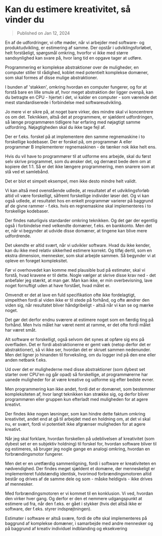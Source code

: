 # Kan du estimere kreativitet, så vinder du

> Published on Jan 12, 2024

En af de udfordringer, vi ofte møder, når vi arbejder med software- og produktudvikling, er estimering af samme. Der opstår i udviklingsforløbet, helt forståeligt, spørgsmål omkring, hvorfor vi ikke med større sandsynlighed kan svare på, hvor lang tid en opgave tager at udføre.

Programmering er komplekse abstraktioner over de muligheder, en computer stiller til rådighed, koblet med potentielt komplekse domæner, som skal formes af disse mulige abstraktioner.

I bunden af 'stakken', omkring hvordan en computer fungerer, og for at forstå bare en lille smule af, hvor meget abstraktion der ligger ovenpå, kan du betragte en CPU - hjertet i det, vi kalder en computer - som værende det mest standardiserede i forbindelse med softwareudvikling.

Jo mere vi er sikre på, at noget bare virker, des mindre skal vi koncentrere os om det. Teknikken, altså det at programmere, er sjældent udfordringen, så længe programmøren tidligere har erfaring med nøjagtigt samme udfordring. Nøjagtigheden skal du ikke tage fejl af.

Der er f.eks. forskel på at implementere den samme regnemaskine i to forskellige kodebaser. Der er forskel på, om programmør A eller programmør B implementerer regnemaskinen - de tænker nok ikke helt ens.

Hvis du vil have to programmører til at udforme ens arbejde, skal du først selv skrive programmet, som du ønsker det, og dernæst bede dem om at kopiere det 1:1. Så er det ikke længere programmering, men snarere som at stå ved et samlebånd.

Det er blot et simpelt eksempel, men ikke desto mindre helt validt.

Vi kan altså med ovenstående udlede, at resultatet af et udviklingsforløb altid vil være forskelligt, såfremt forskellige individer løser det. Og vi kan også udlede, at resultatet hos en enkelt programmør varierer på baggrund af de givne rammer - f.eks. hvis en regnemaskine skal implementeres i to forskellige kodebaser.

Der findes naturligvis standarder omkring teknikken. Og det gør der egentlig også i forbindelse med velkendte domæner, f.eks. en bankkonto. Men det er, når vi begynder at udvide disse domæner, at tingene kan blive mere udfordrende.

Det ukendte er altid svært, når vi udvikler software. Hvad du ikke kender, kan du ikke med relativ sikkerhed estimere korrekt. Og tilføj dertil, som en ekstra dimension, mennesker, som skal arbejde sammen. Så begynder vi at opleve en forøget kompleksitet.

Før vi overhovedet kan komme med plausible bud på estimater, skal vi forstå, hvad kravene er til dette. Nogle vælger at skrive disse krav ned - det anbefaler jeg stærkt, at man gør. Man kan ikke, er min overbevisning, lave noget fornuftigt uden at have forstået, hvad målet er.

Omvendt er det at lave en fuld specifikation ofte ikke fordelagtigt, simpelthen fordi al viden ikke er til stede på forhånd, og ofte ændrer den viden sig, når resultatet bliver håndgribeligt - altså når vi kan se og mærke noget.

Det gør det derfor endnu sværere at estimere noget som en færdig ting på forhånd. Men hvis målet har været nemt at ramme, er det ofte fordi målet har været småt.

Alt software er forskelligt, også selvom det synes at opføre sig ens på overfladen. Det er fordi abstraktionerne er gemt væk (netop derfor det er abstraktioner), så vi ikke ser, hvordan det er skruet sammen nedenunder. Men det ligner jo hinanden til forveksling, om du logger ind på den ene eller anden netbank f.eks.

Ud over det er mulighederne med disse abstraktioner (som dybest set starter over CPU'en og går opad) så forskellige, at programmørerne har uanede muligheder for at være kreative og udforme sig efter bedste evner.

Men programmering kan ikke andet, fordi det er domænet, som bestemmer kompleksiteten af, hvor langt teknikken kan strække sig, og derfor bliver programmøren eller gruppen kun efterladt med muligheden for at agere kreativt.

Der findes ikke nogen løsninger, som kan hindre dette faktum omkring kreativitet, andet end at gå til arbejdet med en holdning om, at det vi skal nu, er svært, fordi vi potentielt ikke afgrænser muligheden for at agere kreativt.

Når jeg skal forklare, hvordan forskellen på udeblivelsen af kreativitet (som dybest set er en subjektiv holdning) til forskel for, hvordan software bliver til og estimeres, så bruger jeg nogle gange en analogi omkring, hvordan en forbrændingsmotor fungerer.

Men det er en uretfærdig sammenligning, fordi i software er kreativiteten en nødvendighed. Der findes meget sjældent et domæne, der menneskeligt er implementeret fuldstændig identisk, hvorimod forbrændingsmotoren altid består og drives af de samme dele og som - måske heldigvis - ikke drives af mennesker.

Med forbrændingsmotoren er vi kommet til en konklusion. Vi ved, hvordan den virker hver gang. Og derfor er den et nemmere udgangspunkt at estimere ud fra, når den f.eks. er gået i stykker (hvis det altså ikke er software, der f.eks. styrer indsprøjtningen).

Estimater i software er altså svære, fordi de ofte skal implementeres på baggrund af komplekse domæner, i samarbejde med andre mennesker og på baggrund af kreativ individuel indblanding og eksekvering
